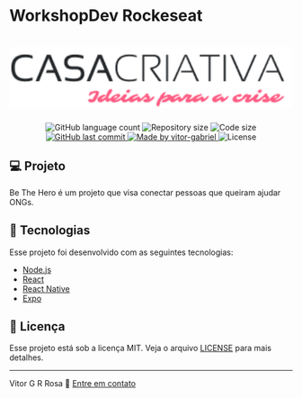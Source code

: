 # WorkshopDev Rockeseat

<h1 align="center">
    <img src="./logo.png" width="600">
</h1>

<p align="center">
  <img alt="GitHub language count" src="https://img.shields.io/github/languages/count/luizpedrosm/omnistack-11?color=%2304D361">

  <img alt="Repository size" src="https://img.shields.io/github/repo-size/luizpedrosm/omnistack-11">
  <img alt="Code size" src="https://img.shields.io/github/languages/code-size/luizpedrosm/omnistack-11">
  
  <a href="https://github.com/luizpedrosm/omnistack-11/commits/master">
    <img alt="GitHub last commit" src="https://img.shields.io/github/last-commit/luizpedrosm/omnistack-11">
  </a>
	
  <a href="https://www.linkedin.com/in/luizpedrosm/">  
    <img alt="Made by vitor-gabriel" src="https://img.shields.io/badge/made%20by-vitorG-blue">
  </a>

  <img alt="License" src="https://img.shields.io/badge/license-MIT-brightgreen">
</p>

## 💻 Projeto

Be The Hero é um projeto que visa conectar pessoas que queiram ajudar ONGs.

## 🚀 Tecnologias

Esse projeto foi desenvolvido com as seguintes tecnologias:

-   [Node.js](https://nodejs.org/en/)
-   [React](https://reactjs.org)
-   [React Native](https://facebook.github.io/react-native/)
-   [Expo](https://expo.io/)

## 📝 Licença

Esse projeto está sob a licença MIT. Veja o arquivo [LICENSE](LICENSE.md) para mais detalhes.

---

Vitor G R Rosa 👋 [Entre em contato](https://www.linkedin.com/in/vitor-gabriel-rodrigues-rosa-56a1301a5/)